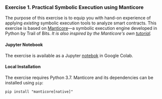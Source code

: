### **Exercise 1.** Practical Symbolic Execution using Manticore

The purpose of this exercise is to equip you with hand-on experience of applying *existing* symbolic execution tools to analyze smart contracts.
This exercise is based on [Manticore](https://github.com/trailofbits/manticore)—a symbolic execution engine developed in Python by Trail of Bits. *It is also inspired by the Manticore's own [tutorial](https://ethereum.org/en/developers/tutorials/how-to-use-manticore-to-find-smart-contract-bugs/).*

#### **Jupyter Notebook**

The exercise is available as a Jupyter [notebok](https://colab.research.google.com/drive/17oyX0mL9TtpjPUQEYO4h_GwyW1A8V8r6?usp=sharing) in Google Colab.

#### **Local Installation**

The exercise requires Python 3.7. Manticore and its dependencies can be installed using `pip`:

`pip install "manticore[native]"`
